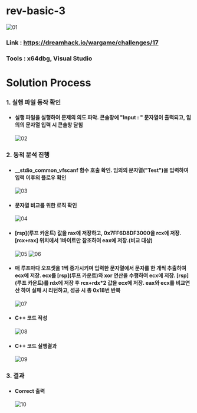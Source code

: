 # **rev-basic-3**

![01](https://github.com/idong00/ReversingStudy/blob/main/Problem8/Image/01.PNG?raw=true)
### Link : https://dreamhack.io/wargame/challenges/17
### Tools : x64dbg, Visual Studio

# **Solution Process**
### 1. 실행 파일 동작 확인
  - #### 실행 파일을 실행하여 문제의 의도 파악. 콘솔창에 "Input : " 문자열이 출력되고, 임의의 문자열 입력 시 콘솔창 닫힘
    ![02](https://github.com/idong00/ReversingStudy/blob/main/Problem8/Image/02.PNG?raw=true)

### 2. 동적 분석 진행
  - #### __stdio_common_vfscanf 함수 호출 확인. 임의의 문자열("Test")을 입력하여 입력 이후의 플로우 확인
    ![03](https://github.com/idong00/ReversingStudy/blob/main/Problem8/Image/03.PNG?raw=true)

  - #### 문자열 비교를 위한 로직 확인
    ![04](https://github.com/idong00/ReversingStudy/blob/main/Problem8/Image/04.PNG?raw=true)
    
  - #### [rsp](루프 카운트) 값을 rax에 저장하고, 0x7FF6D8DF3000을 rcx에 저장. [rcx+rax] 위치에서 1바이트만 참조하여 eax에 저장.(비교 대상)
    ![05](https://github.com/idong00/ReversingStudy/blob/main/Problem8/Image/05.PNG?raw=true)
    ![06](https://github.com/idong00/ReversingStudy/blob/main/Problem8/Image/06.PNG?raw=true)

  - #### 매 루프마다 오프셋을 1씩 증가시키며 입력한 문자열에서 문자를 한 개씩 추출하여 ecx에 저장. ecx를 [rsp](루프 카운트)와 xor 연산을 수행하여 ecx에 저장. [rsp](루프 카운트)를 rdx에 저장 후 rcx+rdx*2 값을 ecx에 저장. eax와 ecx를 비교연산 하여 실패 시 리턴하고, 성공 시 총 0x18번 반복
    ![07](https://github.com/idong00/ReversingStudy/blob/main/Problem8/Image/07.PNG?raw=true)

  - #### C++ 코드 작성
    ![08](https://github.com/idong00/ReversingStudy/blob/main/Problem8/Image/08.PNG?raw=true)

  - #### C++ 코드 실행결과
    ![09](https://github.com/idong00/ReversingStudy/blob/main/Problem8/Image/09.PNG?raw=true)
    
### 3. 결과
  - #### Correct 출력
    ![10](https://github.com/idong00/ReversingStudy/blob/main/Problem8/Image/10.PNG?raw=true)
